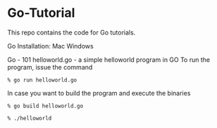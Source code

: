 # Go-Tutorial
This repo contains the code for Go tutorials.

Go Installation:
Mac 
Windows

Go - 101
helloworld.go - a simple helloworld program in GO
To run the program, issue the command 

    % go run helloworld.go

In case you want to build the program and execute the binaries

    % go build helloworld.go

    % ./helloworld